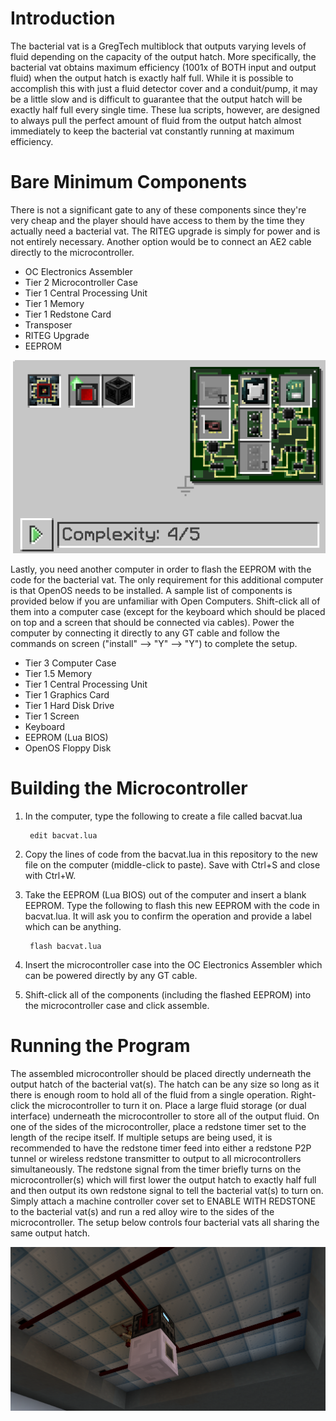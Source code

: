 # Introduction

The bacterial vat is a GregTech multiblock that outputs varying levels of fluid depending on the capacity of the output hatch. More specifically, the bacterial vat obtains maximum efficiency (1001x of BOTH input and output fluid) when the output hatch is exactly half full. While it is possible to accomplish this with just a fluid detector cover and a conduit/pump, it may be a little slow and is difficult to guarantee that the output hatch will be exactly half full every single time. These lua scripts, however, are designed to always pull the perfect amount of fluid from the output hatch almost immediately to keep the bacterial vat constantly running at maximum efficiency.

# Bare Minimum Components

There is not a significant gate to any of these components since they're very cheap and the player should have access to them by the time they actually need a bacterial vat. The RITEG upgrade is simply for power and is not entirely necessary. Another option would be to connect an AE2 cable directly to the microcontroller.

- OC Electronics Assembler
- Tier 2 Microcontroller Case
- Tier 1 Central Processing Unit
- Tier 1 Memory
- Tier 1 Redstone Card
- Transposer
- RITEG Upgrade
- EEPROM

![Microcontroller Components](media/Microcontroller_Components.png?)

Lastly, you need another computer in order to flash the EEPROM with the code for the bacterial vat. The only requirement for this additional computer is that OpenOS needs to be installed. A sample list of components is provided below if you are unfamiliar with Open Computers. Shift-click all of them into a computer case (except for the keyboard which should be placed on top and a screen that should be connected via cables). Power the computer by connecting it directly to any GT cable and follow the commands on screen ("install" --> "Y" --> "Y") to complete the setup.

- Tier 3 Computer Case
- Tier 1.5 Memory
- Tier 1 Central Processing Unit
- Tier 1 Graphics Card
- Tier 1 Hard Disk Drive
- Tier 1 Screen
- Keyboard
- EEPROM (Lua BIOS)
- OpenOS Floppy Disk 

# Building the Microcontroller
1. In the computer, type the following to create a file called bacvat.lua

        edit bacvat.lua

2. Copy the lines of code from the bacvat.lua in this repository to the new file on the computer (middle-click to paste). Save with Ctrl+S and close with Ctrl+W.
3. Take the EEPROM (Lua BIOS) out of the computer and insert a blank EEPROM. Type the following to flash this new EEPROM with the code in bacvat.lua. It will ask you to confirm the operation and provide a label which can be anything.

        flash bacvat.lua

4. Insert the microcontroller case into the OC Electronics Assembler which can be powered directly by any GT cable.
5. Shift-click all of the components (including the flashed EEPROM) into the microcontroller case and click assemble.

# Running the Program
The assembled microcontroller should be placed directly underneath the output hatch of the bacterial vat(s). The hatch can be any size so long as it there is enough room to hold all of the fluid from a single operation. Right-click the microcontroller to turn it on. Place a large fluid storage (or dual interface) underneath the microcontroller to store all of the output fluid. On one of the sides of the microcontroller, place a redstone timer set to the length of the recipe itself. If multiple setups are being used, it is recommended to have the redstone timer feed into either a redstone P2P tunnel or wireless redstone transmitter to output to all microcontrollers simultaneously. The redstone signal from the timer briefly turns on the microcontroller(s) which will first lower the output hatch to exactly half full and then output its own redstone signal to tell the bacterial vat(s) to turn on. Simply attach a machine controller cover set to ENABLE WITH REDSTONE to the bacterial vat(s) and run a red alloy wire to the sides of the microcontroller. The setup below controls four bacterial vats all sharing the same output hatch.

![setup](media/Setup.png?)
